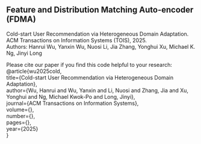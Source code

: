 ## Feature and Distribution Matching Auto-encoder (FDMA)
 
Cold-start User Recommendation via Heterogeneous Domain Adaptation. ACM Transactions on Information Systems (TOIS), 2025.  
Authors: Hanrui Wu, Yanxin Wu, Nuosi Li, Jia Zhang, Yonghui Xu, Michael K. Ng, Jinyi Long  

Please cite our paper if you find this code helpful to your research:  
@article{wu2025cold,  
  title={Cold-start User Recommendation via Heterogeneous Domain Adaptation},  
  author={Wu, Hanrui and Wu, Yanxin and Li, Nuosi and Zhang, Jia and Xu, Yonghui and Ng, Michael Kwok-Po and Long, Jinyi},  
  journal={ACM Transactions on Information Systems},  
  volume={},  
  number={},  
  pages={},  
  year={2025}  
}
